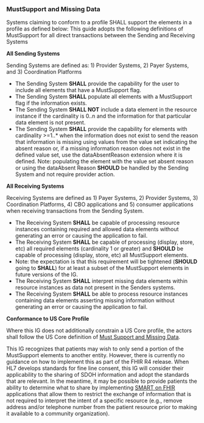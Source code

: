 ###  MustSupport and Missing Data

Systems claiming to conform to a profile SHALL support the elements in a profile as defined below: This guide adopts the following definitions of MustSupport for all direct transactions between the Sending and Receiving Systems

**All Sending Systems**

Sending Systems are defined as: 1) Provider Systems, 2) Payer Systems, and 3) Coordination Platforms
* The Sending System **SHALL** provide the capability for the user to include all elements that have a MustSupport flag.
* The Sending System **SHALL** populate all elements with a MustSupport flag if the information exists.
* The Sending System **SHALL NOT** include a data element in the resource instance if the cardinality is 0..n and the information for that particular data element is not present.
* The Sending System **SHALL** provide the capability for elements with cardinality >=1..* when the information does not exist to send the reason that information is missing using values from the value set indicating the absent reason or, if a missing information reason does not exist in the defined value set, use the dataAbsentReason extension where it is defined.
Note: populating the element with the value set absent reason or using the dataAbsent Reason **SHOULD** be handled by the Sending System and not require provider action. 

**All Receiving Systems** 

Receiving Systems are defined as 1) Payer Systems, 2) Provider Systems, 3) Coordination Platforms, 4) CBO applications and 5) consumer applications when receiving transactions from the Sending System.
* The Receiving System **SHALL** be capable of processing resource instances containing required and allowed data elements without generating an error or causing the application to fail. 
* The Receiving System **SHALL** be capable of processing (display, store, etc) all required elements (cardinality 1 or greater) and **SHOULD** be capable of processing (display, store, etc) all MustSupport elements.
* Note: the expectation is that this requirement will be tightened (**SHOULD** going to **SHALL**) for at least a subset of the MustSupport elements in future versions of the IG.
* The Receiving System **SHALL** interpret missing data elements within resource instances as data not present in the Senders systems.
* The Receiving System **SHALL** be able to process resource instances containing data elements asserting missing information without generating an error or causing the application to fail.

**Conformance to US Core Profile** 

Where this IG does not additionally constrain a US Core profile, the actors shall follow the US Core definition of [Must Support and Missing Data](http://hl7.org/fhir/us/core/general-guidance.html).

This IG recognizes that patients may wish to only send a portion of the MustSupport elements to another entity.  However, there is currently no guidance on how to implement this as part of the FHIR R4 release.  When HL7 develops standards for fine line consent, this IG will consider their applicability to the sharing of SDOH information and adopt the standards that are relevant.  In the meantime, it may be possible to provide patients the ability to determine what to share by implementing [SMART on FHIR](http://docs.smarthealthit.org/) applications that allow them to restrict the exchange of information that is not required to interpret the intent of a specific resource (e.g., remove address and/or telephone number from the patient resource prior to making it available to a community organization).